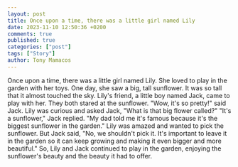 ```yaml
---
layout: post
title: Once upon a time, there was a little girl named Lily
date: 2023-11-10 12:50:36 +0200
comments: true
published: true
categories: ["post"]
tags: ["Story"]
author: Tony Mamacos
---
```

Once upon a time, there was a little girl named Lily. She loved to play in the garden with her toys. One day, she saw a big, tall sunflower. It was so tall that it almost touched the sky. 
Lily's friend, a little boy named Jack, came to play with her. They both stared at the sunflower. "Wow, it's so pretty!" said Jack. 
Lily was curious and asked Jack, "What is that big flower called?" 
"It's a sunflower," Jack replied. "My dad told me it's famous because it's the biggest sunflower in the garden." 
Lily was amazed and wanted to pick the sunflower. But Jack said, "No, we shouldn't pick it. It's important to leave it in the garden so it can keep growing and making it even bigger and more beautiful." 
So, Lily and Jack continued to play in the garden, enjoying the sunflower's beauty and the beauty it had to offer.
